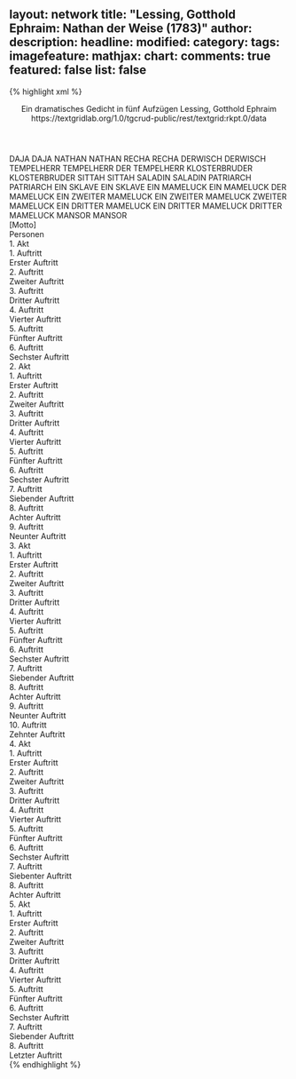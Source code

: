 layout: network
title: "Lessing, Gotthold Ephraim: Nathan der Weise (1783)"
author:
description:
headline:
modified:
category:
tags:
imagefeature:
mathjax:
chart:
comments: true
featured: false
list: false
---
{% highlight xml %}
<?xml-model href="https://raw.githubusercontent.com/DLiNa/project/master/rules/lina.rnc"?><?xml-model href="https://raw.githubusercontent.com/DLiNa/project/master/rules/lina.sch"?>
<play xmlns="http://lina.digital">
  <header>
    <title>Nathan der Weise</title>
    <subtitle>Ein dramatisches Gedicht in fünf Aufzügen</subtitle>
    <genretitle/>
    <author>Lessing, Gotthold Ephraim</author>
    <date type="print" when="1779"/>
    <date type="premiere" when="1783"/>
    <date type="written"/>
    <source>https://textgridlab.org/1.0/tgcrud-public/rest/textgrid:rkpt.0/data</source>
  </header>
  <personae>
    <character>
      <name>DAJA</name>
      <alias xml:id="daja">
        <name>DAJA</name>
      </alias>
    </character>
    <character>
      <name>NATHAN</name>
      <alias xml:id="nathan">
        <name>NATHAN</name>
      </alias>
    </character>
    <character>
      <name>RECHA</name>
      <alias xml:id="recha">
        <name>RECHA</name>
      </alias>
    </character>
    <character>
      <name>DERWISCH</name>
      <alias xml:id="derwisch">
        <name>DERWISCH</name>
      </alias>
    </character>
    <character>
      <name>TEMPELHERR</name>
      <alias xml:id="tempelherr">
        <name>TEMPELHERR</name>
      </alias>
      <alias xml:id="der_tempelherr">
        <name>DER TEMPELHERR</name>
      </alias>
    </character>
    <character>
      <name>KLOSTERBRUDER</name>
      <alias xml:id="klosterbruder">
        <name>KLOSTERBRUDER</name>
      </alias>
    </character>
    <character>
      <name>SITTAH</name>
      <alias xml:id="sittah">
        <name>SITTAH</name>
      </alias>
    </character>
    <character>
      <name>SALADIN</name>
      <alias xml:id="saladin">
        <name>SALADIN</name>
      </alias>
    </character>
    <character>
      <name>PATRIARCH</name>
      <alias xml:id="patriarch">
        <name>PATRIARCH</name>
      </alias>
    </character>
    <character>
      <name>EIN SKLAVE</name>
      <alias xml:id="ein_sklave">
        <name>EIN SKLAVE</name>
      </alias>
    </character>
    <character>
      <name>EIN MAMELUCK</name>
      <alias xml:id="ein_mameluck">
        <name>EIN MAMELUCK</name>
      </alias>
      <alias xml:id="der_mameluck">
        <name>DER MAMELUCK</name>
      </alias>
    </character>
    <character>
      <name>EIN ZWEITER MAMELUCK</name>
      <alias xml:id="ein_zweiter_mameluck">
        <name>EIN ZWEITER MAMELUCK</name>
      </alias>
      <alias xml:id="zweiter_mameluck">
        <name>ZWEITER MAMELUCK</name>
      </alias>
    </character>
    <character>
      <name>EIN DRITTER MAMELUCK</name>
      <alias xml:id="ein_dritter_mameluck">
        <name>EIN DRITTER MAMELUCK</name>
      </alias>
      <alias xml:id="dritter_mameluck">
        <name>DRITTER MAMELUCK</name>
      </alias>
    </character>
    <character>
      <name>MANSOR</name>
      <alias xml:id="mansor">
        <name>MANSOR</name>
      </alias>
    </character>
  </personae>
  <text>
    <div>
      <head>[Motto]</head>
    </div>
    <div>
      <head>Personen</head>
    </div>
    <div>
      <head>1. Akt</head>
      <div>
        <head>1. Auftritt</head>
        <div>
          <head>Erster Auftritt</head>
          <sp who="#daja">
            <amount n="29" unit="speech_acts"/>
            <amount n="694" unit="words"/>
            <amount n="109" unit="lines"/>
            <amount n="3657" unit="chars"/>
          </sp>
          <sp who="#nathan">
            <amount n="28" unit="speech_acts"/>
            <amount n="626" unit="words"/>
            <amount n="97" unit="lines"/>
            <amount n="3240" unit="chars"/>
          </sp>
        </div>
      </div>
      <div>
        <head>2. Auftritt</head>
        <div>
          <head>Zweiter Auftritt</head>
          <sp who="#recha">
            <amount n="16" unit="speech_acts"/>
            <amount n="394" unit="words"/>
            <amount n="61" unit="lines"/>
            <amount n="2035" unit="chars"/>
          </sp>
          <sp who="#nathan">
            <amount n="27" unit="speech_acts"/>
            <amount n="1052" unit="words"/>
            <amount n="144" unit="lines"/>
            <amount n="5427" unit="chars"/>
          </sp>
          <sp who="#daja">
            <amount n="15" unit="speech_acts"/>
            <amount n="229" unit="words"/>
            <amount n="39" unit="lines"/>
            <amount n="1200" unit="chars"/>
          </sp>
        </div>
      </div>
      <div>
        <head>3. Auftritt</head>
        <div>
          <head>Dritter Auftritt</head>
          <sp who="#derwisch">
            <amount n="27" unit="speech_acts"/>
            <amount n="734" unit="words"/>
            <amount n="111" unit="lines"/>
            <amount n="3879" unit="chars"/>
          </sp>
          <sp who="#nathan">
            <amount n="27" unit="speech_acts"/>
            <amount n="311" unit="words"/>
            <amount n="55" unit="lines"/>
            <amount n="1575" unit="chars"/>
          </sp>
        </div>
      </div>
      <div>
        <head>4. Auftritt</head>
        <div>
          <head>Vierter Auftritt</head>
          <sp who="#daja">
            <amount n="6" unit="speech_acts"/>
            <amount n="107" unit="words"/>
            <amount n="16" unit="lines"/>
            <amount n="509" unit="chars"/>
          </sp>
          <sp who="#nathan">
            <amount n="6" unit="speech_acts"/>
            <amount n="121" unit="words"/>
            <amount n="18" unit="lines"/>
            <amount n="612" unit="chars"/>
          </sp>
        </div>
      </div>
      <div>
        <head>5. Auftritt</head>
        <div>
          <head>Fünfter Auftritt</head>
          <sp who="#tempelherr">
            <amount n="33" unit="speech_acts"/>
            <amount n="627" unit="words"/>
            <amount n="103" unit="lines"/>
            <amount n="3309" unit="chars"/>
          </sp>
          <sp who="#klosterbruder">
            <amount n="33" unit="speech_acts"/>
            <amount n="795" unit="words"/>
            <amount n="127" unit="lines"/>
            <amount n="4232" unit="chars"/>
          </sp>
        </div>
      </div>
      <div>
        <head>6. Auftritt</head>
        <div>
          <head>Sechster Auftritt</head>
          <sp who="#daja">
            <amount n="18" unit="speech_acts"/>
            <amount n="316" unit="words"/>
            <amount n="52" unit="lines"/>
            <amount n="1667" unit="chars"/>
          </sp>
          <sp who="#tempelherr">
            <amount n="17" unit="speech_acts"/>
            <amount n="254" unit="words"/>
            <amount n="44" unit="lines"/>
            <amount n="1298" unit="chars"/>
          </sp>
        </div>
      </div>
    </div>
    <div>
      <head>2. Akt</head>
      <div>
        <head>1. Auftritt</head>
        <div>
          <head>Erster Auftritt</head>
          <sp who="#sittah">
            <amount n="26" unit="speech_acts"/>
            <amount n="422" unit="words"/>
            <amount n="72" unit="lines"/>
            <amount n="2295" unit="chars"/>
          </sp>
          <sp who="#saladin">
            <amount n="26" unit="speech_acts"/>
            <amount n="585" unit="words"/>
            <amount n="87" unit="lines"/>
            <amount n="3143" unit="chars"/>
          </sp>
        </div>
      </div>
      <div>
        <head>2. Auftritt</head>
        <div>
          <head>Zweiter Auftritt</head>
          <sp who="#saladin">
            <amount n="18" unit="speech_acts"/>
            <amount n="373" unit="words"/>
            <amount n="72" unit="lines"/>
            <amount n="1966" unit="chars"/>
          </sp>
          <sp who="#sittah">
            <amount n="28" unit="speech_acts"/>
            <amount n="1106" unit="words"/>
            <amount n="192" unit="lines"/>
            <amount n="5807" unit="chars"/>
          </sp>
        </div>
      </div>
      <div>
        <head>3. Auftritt</head>
        <div>
          <head>Dritter Auftritt</head>
          <sp who="#sittah">
            <amount n="6" unit="speech_acts"/>
            <amount n="324" unit="words"/>
            <amount n="45" unit="lines"/>
            <amount n="1656" unit="chars"/>
          </sp>
          <sp who="#saladin">
            <amount n="5" unit="speech_acts"/>
            <amount n="76" unit="words"/>
            <amount n="13" unit="lines"/>
            <amount n="399" unit="chars"/>
          </sp>
        </div>
      </div>
      <div>
        <head>4. Auftritt</head>
        <div>
          <head>Vierter Auftritt</head>
          <sp who="#recha">
            <amount n="12" unit="speech_acts"/>
            <amount n="125" unit="words"/>
            <amount n="25" unit="lines"/>
            <amount n="651" unit="chars"/>
          </sp>
          <sp who="#nathan">
            <amount n="9" unit="speech_acts"/>
            <amount n="177" unit="words"/>
            <amount n="27" unit="lines"/>
            <amount n="885" unit="chars"/>
          </sp>
          <sp who="#daja">
            <amount n="5" unit="speech_acts"/>
            <amount n="75" unit="words"/>
            <amount n="12" unit="lines"/>
            <amount n="373" unit="chars"/>
          </sp>
        </div>
      </div>
      <div>
        <head>5. Auftritt</head>
        <div>
          <head>Fünfter Auftritt</head>
          <sp who="#nathan">
            <amount n="20" unit="speech_acts"/>
            <amount n="584" unit="words"/>
            <amount n="86" unit="lines"/>
            <amount n="3065" unit="chars"/>
          </sp>
          <sp who="#tempelherr">
            <amount n="20" unit="speech_acts"/>
            <amount n="484" unit="words"/>
            <amount n="74" unit="lines"/>
            <amount n="2566" unit="chars"/>
          </sp>
        </div>
      </div>
      <div>
        <head>6. Auftritt</head>
        <div>
          <head>Sechster Auftritt</head>
          <sp who="#daja">
            <amount n="5" unit="speech_acts"/>
            <amount n="60" unit="words"/>
            <amount n="10" unit="lines"/>
            <amount n="336" unit="chars"/>
          </sp>
          <sp who="#nathan">
            <amount n="5" unit="speech_acts"/>
            <amount n="42" unit="words"/>
            <amount n="8" unit="lines"/>
            <amount n="222" unit="chars"/>
          </sp>
          <sp who="#tempelherr">
            <amount n="1" unit="speech_acts"/>
            <amount n="2" unit="words"/>
            <amount n="1" unit="lines"/>
            <amount n="9" unit="chars"/>
          </sp>
        </div>
      </div>
      <div>
        <head>7. Auftritt</head>
        <div>
          <head>Siebender Auftritt</head>
          <sp who="#tempelherr">
            <amount n="9" unit="speech_acts"/>
            <amount n="201" unit="words"/>
            <amount n="31" unit="lines"/>
            <amount n="1048" unit="chars"/>
          </sp>
          <sp who="#nathan">
            <amount n="9" unit="speech_acts"/>
            <amount n="315" unit="words"/>
            <amount n="43" unit="lines"/>
            <amount n="1626" unit="chars"/>
          </sp>
        </div>
      </div>
      <div>
        <head>8. Auftritt</head>
        <div>
          <head>Achter Auftritt</head>
          <sp who="#nathan">
            <amount n="3" unit="speech_acts"/>
            <amount n="78" unit="words"/>
            <amount n="14" unit="lines"/>
            <amount n="423" unit="chars"/>
          </sp>
          <sp who="#daja">
            <amount n="3" unit="speech_acts"/>
            <amount n="57" unit="words"/>
            <amount n="9" unit="lines"/>
            <amount n="304" unit="chars"/>
          </sp>
        </div>
      </div>
      <div>
        <head>9. Auftritt</head>
        <div>
          <head>Neunter Auftritt</head>
          <sp who="#nathan">
            <amount n="20" unit="speech_acts"/>
            <amount n="795" unit="words"/>
            <amount n="140" unit="lines"/>
            <amount n="4108" unit="chars"/>
          </sp>
        </div>
      </div>
    </div>
    <div>
      <head>3. Akt</head>
      <div>
        <head>1. Auftritt</head>
        <div>
          <head>Erster Auftritt</head>
          <sp who="#recha">
            <amount n="6" unit="speech_acts"/>
            <amount n="559" unit="words"/>
            <amount n="75" unit="lines"/>
            <amount n="2836" unit="chars"/>
          </sp>
          <sp who="#daja">
            <amount n="5" unit="speech_acts"/>
            <amount n="133" unit="words"/>
            <amount n="19" unit="lines"/>
            <amount n="651" unit="chars"/>
          </sp>
        </div>
      </div>
      <div>
        <head>2. Auftritt</head>
        <div>
          <head>Zweiter Auftritt</head>
          <sp who="#recha">
            <amount n="11" unit="speech_acts"/>
            <amount n="360" unit="words"/>
            <amount n="51" unit="lines"/>
            <amount n="1791" unit="chars"/>
          </sp>
          <sp who="#tempelherr">
            <amount n="13" unit="speech_acts"/>
            <amount n="353" unit="words"/>
            <amount n="52" unit="lines"/>
            <amount n="1768" unit="chars"/>
          </sp>
          <sp who="#daja">
            <amount n="3" unit="speech_acts"/>
            <amount n="41" unit="words"/>
            <amount n="8" unit="lines"/>
            <amount n="231" unit="chars"/>
          </sp>
        </div>
      </div>
      <div>
        <head>3. Auftritt</head>
        <div>
          <head>Dritter Auftritt</head>
          <sp who="#recha">
            <amount n="11" unit="speech_acts"/>
            <amount n="202" unit="words"/>
            <amount n="31" unit="lines"/>
            <amount n="1015" unit="chars"/>
          </sp>
          <sp who="#daja">
            <amount n="10" unit="speech_acts"/>
            <amount n="111" unit="words"/>
            <amount n="21" unit="lines"/>
            <amount n="605" unit="chars"/>
          </sp>
        </div>
      </div>
      <div>
        <head>4. Auftritt</head>
        <div>
          <head>Vierter Auftritt</head>
          <sp who="#saladin">
            <amount n="11" unit="speech_acts"/>
            <amount n="266" unit="words"/>
            <amount n="40" unit="lines"/>
            <amount n="1388" unit="chars"/>
          </sp>
          <sp who="#sittah">
            <amount n="10" unit="speech_acts"/>
            <amount n="261" unit="words"/>
            <amount n="39" unit="lines"/>
            <amount n="1348" unit="chars"/>
          </sp>
        </div>
      </div>
      <div>
        <head>5. Auftritt</head>
        <div>
          <head>Fünfter Auftritt</head>
          <sp who="#saladin">
            <amount n="13" unit="speech_acts"/>
            <amount n="411" unit="words"/>
            <amount n="58" unit="lines"/>
            <amount n="2134" unit="chars"/>
          </sp>
          <sp who="#nathan">
            <amount n="12" unit="speech_acts"/>
            <amount n="128" unit="words"/>
            <amount n="26" unit="lines"/>
            <amount n="685" unit="chars"/>
          </sp>
        </div>
      </div>
      <div>
        <head>6. Auftritt</head>
        <div>
          <head>Sechster Auftritt</head>
          <sp who="#nathan">
            <amount n="1" unit="speech_acts"/>
            <amount n="243" unit="words"/>
            <amount n="26" unit="lines"/>
            <amount n="1121" unit="chars"/>
          </sp>
        </div>
      </div>
      <div>
        <head>7. Auftritt</head>
        <div>
          <head>Siebender Auftritt</head>
          <sp who="#saladin">
            <amount n="25" unit="speech_acts"/>
            <amount n="456" unit="words"/>
            <amount n="72" unit="lines"/>
            <amount n="2328" unit="chars"/>
          </sp>
          <sp who="#nathan">
            <amount n="24" unit="speech_acts"/>
            <amount n="1265" unit="words"/>
            <amount n="181" unit="lines"/>
            <amount n="6669" unit="chars"/>
          </sp>
        </div>
      </div>
      <div>
        <head>8. Auftritt</head>
        <div>
          <head>Achter Auftritt</head>
          <sp who="#der_tempelherr">
            <amount n="1" unit="speech_acts"/>
            <amount n="405" unit="words"/>
            <amount n="49" unit="lines"/>
            <amount n="2029" unit="chars"/>
          </sp>
        </div>
      </div>
      <div>
        <head>9. Auftritt</head>
        <div>
          <head>Neunter Auftritt</head>
          <sp who="#nathan">
            <amount n="18" unit="speech_acts"/>
            <amount n="213" unit="words"/>
            <amount n="39" unit="lines"/>
            <amount n="1105" unit="chars"/>
          </sp>
          <sp who="#tempelherr">
            <amount n="17" unit="speech_acts"/>
            <amount n="356" unit="words"/>
            <amount n="57" unit="lines"/>
            <amount n="1824" unit="chars"/>
          </sp>
        </div>
      </div>
      <div>
        <head>10. Auftritt</head>
        <div>
          <head>Zehnter Auftritt</head>
          <sp who="#tempelherr">
            <amount n="28" unit="speech_acts"/>
            <amount n="608" unit="words"/>
            <amount n="93" unit="lines"/>
            <amount n="3100" unit="chars"/>
          </sp>
          <sp who="#daja">
            <amount n="27" unit="speech_acts"/>
            <amount n="627" unit="words"/>
            <amount n="97" unit="lines"/>
            <amount n="3190" unit="chars"/>
          </sp>
        </div>
      </div>
    </div>
    <div>
      <head>4. Akt</head>
      <div>
        <head>1. Auftritt</head>
        <div>
          <head>Erster Auftritt</head>
          <sp who="#klosterbruder">
            <amount n="8" unit="speech_acts"/>
            <amount n="329" unit="words"/>
            <amount n="45" unit="lines"/>
            <amount n="1677" unit="chars"/>
          </sp>
          <sp who="#tempelherr">
            <amount n="7" unit="speech_acts"/>
            <amount n="265" unit="words"/>
            <amount n="41" unit="lines"/>
            <amount n="1422" unit="chars"/>
          </sp>
        </div>
      </div>
      <div>
        <head>2. Auftritt</head>
        <div>
          <head>Zweiter Auftritt</head>
          <sp who="#tempelherr">
            <amount n="17" unit="speech_acts"/>
            <amount n="301" unit="words"/>
            <amount n="52" unit="lines"/>
            <amount n="1578" unit="chars"/>
          </sp>
          <sp who="#klosterbruder">
            <amount n="2" unit="speech_acts"/>
            <amount n="19" unit="words"/>
            <amount n="4" unit="lines"/>
            <amount n="96" unit="chars"/>
          </sp>
          <sp who="#patriarch">
            <amount n="17" unit="speech_acts"/>
            <amount n="802" unit="words"/>
            <amount n="117" unit="lines"/>
            <amount n="4197" unit="chars"/>
          </sp>
        </div>
      </div>
      <div>
        <head>3. Auftritt</head>
        <div>
          <head>Dritter Auftritt</head>
          <sp who="#saladin">
            <amount n="8" unit="speech_acts"/>
            <amount n="346" unit="words"/>
            <amount n="48" unit="lines"/>
            <amount n="1694" unit="chars"/>
          </sp>
          <sp who="#ein_sklave">
            <amount n="1" unit="speech_acts"/>
            <amount n="5" unit="words"/>
            <amount n="1" unit="lines"/>
            <amount n="21" unit="chars"/>
          </sp>
          <sp who="#sittah">
            <amount n="6" unit="speech_acts"/>
            <amount n="72" unit="words"/>
            <amount n="14" unit="lines"/>
            <amount n="359" unit="chars"/>
          </sp>
        </div>
      </div>
      <div>
        <head>4. Auftritt</head>
        <div>
          <head>Vierter Auftritt</head>
          <sp who="#tempelherr">
            <amount n="27" unit="speech_acts"/>
            <amount n="641" unit="words"/>
            <amount n="99" unit="lines"/>
            <amount n="3376" unit="chars"/>
          </sp>
          <sp who="#saladin">
            <amount n="27" unit="speech_acts"/>
            <amount n="706" unit="words"/>
            <amount n="107" unit="lines"/>
            <amount n="3665" unit="chars"/>
          </sp>
        </div>
      </div>
      <div>
        <head>5. Auftritt</head>
        <div>
          <head>Fünfter Auftritt</head>
          <sp who="#sittah">
            <amount n="8" unit="speech_acts"/>
            <amount n="109" unit="words"/>
            <amount n="20" unit="lines"/>
            <amount n="551" unit="chars"/>
          </sp>
          <sp who="#saladin">
            <amount n="8" unit="speech_acts"/>
            <amount n="174" unit="words"/>
            <amount n="27" unit="lines"/>
            <amount n="899" unit="chars"/>
          </sp>
        </div>
      </div>
      <div>
        <head>6. Auftritt</head>
        <div>
          <head>Sechster Auftritt</head>
          <sp who="#daja">
            <amount n="11" unit="speech_acts"/>
            <amount n="240" unit="words"/>
            <amount n="38" unit="lines"/>
            <amount n="1292" unit="chars"/>
          </sp>
          <sp who="#nathan">
            <amount n="11" unit="speech_acts"/>
            <amount n="189" unit="words"/>
            <amount n="28" unit="lines"/>
            <amount n="1000" unit="chars"/>
          </sp>
        </div>
      </div>
      <div>
        <head>7. Auftritt</head>
        <div>
          <head>Siebenter Auftritt</head>
          <sp who="#nathan">
            <amount n="30" unit="speech_acts"/>
            <amount n="746" unit="words"/>
            <amount n="111" unit="lines"/>
            <amount n="3877" unit="chars"/>
          </sp>
          <sp who="#klosterbruder">
            <amount n="29" unit="speech_acts"/>
            <amount n="937" unit="words"/>
            <amount n="140" unit="lines"/>
            <amount n="4886" unit="chars"/>
          </sp>
        </div>
      </div>
      <div>
        <head>8. Auftritt</head>
        <div>
          <head>Achter Auftritt</head>
          <sp who="#daja">
            <amount n="8" unit="speech_acts"/>
            <amount n="147" unit="words"/>
            <amount n="23" unit="lines"/>
            <amount n="783" unit="chars"/>
          </sp>
          <sp who="#nathan">
            <amount n="7" unit="speech_acts"/>
            <amount n="66" unit="words"/>
            <amount n="13" unit="lines"/>
            <amount n="345" unit="chars"/>
          </sp>
        </div>
      </div>
    </div>
    <div>
      <head>5. Akt</head>
      <div>
        <head>1. Auftritt</head>
        <div>
          <head>Erster Auftritt</head>
          <sp who="#saladin">
            <amount n="15" unit="speech_acts"/>
            <amount n="256" unit="words"/>
            <amount n="40" unit="lines"/>
            <amount n="1298" unit="chars"/>
          </sp>
          <sp who="#ein_mameluck">
            <amount n="1" unit="speech_acts"/>
            <amount n="23" unit="words"/>
            <amount n="4" unit="lines"/>
            <amount n="139" unit="chars"/>
          </sp>
          <sp who="#der_mameluck">
            <amount n="4" unit="speech_acts"/>
            <amount n="51" unit="words"/>
            <amount n="10" unit="lines"/>
            <amount n="270" unit="chars"/>
          </sp>
          <sp who="#ein_zweiter_mameluck">
            <amount n="1" unit="speech_acts"/>
            <amount n="2" unit="words"/>
            <amount n="1" unit="lines"/>
            <amount n="16" unit="chars"/>
          </sp>
          <sp who="#zweiter_mameluck">
            <amount n="6" unit="speech_acts"/>
            <amount n="99" unit="words"/>
            <amount n="15" unit="lines"/>
            <amount n="492" unit="chars"/>
          </sp>
          <sp who="#ein_dritter_mameluck">
            <amount n="1" unit="speech_acts"/>
            <amount n="1" unit="words"/>
            <amount n="1" unit="lines"/>
            <amount n="11" unit="chars"/>
          </sp>
          <sp who="#dritter_mameluck">
            <amount n="1" unit="speech_acts"/>
            <amount n="16" unit="words"/>
            <amount n="3" unit="lines"/>
            <amount n="85" unit="chars"/>
          </sp>
        </div>
      </div>
      <div>
        <head>2. Auftritt</head>
        <div>
          <head>Zweiter Auftritt</head>
          <sp who="#saladin">
            <amount n="3" unit="speech_acts"/>
            <amount n="110" unit="words"/>
            <amount n="16" unit="lines"/>
            <amount n="590" unit="chars"/>
          </sp>
          <sp who="#mansor">
            <amount n="2" unit="speech_acts"/>
            <amount n="37" unit="words"/>
            <amount n="8" unit="lines"/>
            <amount n="195" unit="chars"/>
          </sp>
        </div>
      </div>
      <div>
        <head>3. Auftritt</head>
        <div>
          <head>Dritter Auftritt</head>
          <sp who="#tempelherr">
            <amount n="1" unit="speech_acts"/>
            <amount n="488" unit="words"/>
            <amount n="60" unit="lines"/>
            <amount n="2539" unit="chars"/>
          </sp>
        </div>
      </div>
      <div>
        <head>4. Auftritt</head>
        <div>
          <head>Vierter Auftritt</head>
          <sp who="#nathan">
            <amount n="8" unit="speech_acts"/>
            <amount n="257" unit="words"/>
            <amount n="36" unit="lines"/>
            <amount n="1350" unit="chars"/>
          </sp>
          <sp who="#klosterbruder">
            <amount n="7" unit="speech_acts"/>
            <amount n="118" unit="words"/>
            <amount n="21" unit="lines"/>
            <amount n="568" unit="chars"/>
          </sp>
        </div>
      </div>
      <div>
        <head>5. Auftritt</head>
        <div>
          <head>Fünfter Auftritt</head>
          <sp who="#tempelherr">
            <amount n="34" unit="speech_acts"/>
            <amount n="1136" unit="words"/>
            <amount n="162" unit="lines"/>
            <amount n="5802" unit="chars"/>
          </sp>
          <sp who="#nathan">
            <amount n="34" unit="speech_acts"/>
            <amount n="377" unit="words"/>
            <amount n="71" unit="lines"/>
            <amount n="1964" unit="chars"/>
          </sp>
        </div>
      </div>
      <div>
        <head>6. Auftritt</head>
        <div>
          <head>Sechster Auftritt</head>
          <sp who="#sittah">
            <amount n="28" unit="speech_acts"/>
            <amount n="260" unit="words"/>
            <amount n="50" unit="lines"/>
            <amount n="1302" unit="chars"/>
          </sp>
          <sp who="#recha">
            <amount n="27" unit="speech_acts"/>
            <amount n="716" unit="words"/>
            <amount n="107" unit="lines"/>
            <amount n="3785" unit="chars"/>
          </sp>
        </div>
      </div>
      <div>
        <head>7. Auftritt</head>
        <div>
          <head>Siebender Auftritt</head>
          <sp who="#saladin">
            <amount n="12" unit="speech_acts"/>
            <amount n="266" unit="words"/>
            <amount n="41" unit="lines"/>
            <amount n="1352" unit="chars"/>
          </sp>
          <sp who="#sittah">
            <amount n="7" unit="speech_acts"/>
            <amount n="36" unit="words"/>
            <amount n="7" unit="lines"/>
            <amount n="170" unit="chars"/>
          </sp>
          <sp who="#recha">
            <amount n="6" unit="speech_acts"/>
            <amount n="105" unit="words"/>
            <amount n="17" unit="lines"/>
            <amount n="568" unit="chars"/>
          </sp>
        </div>
      </div>
      <div>
        <head>8. Auftritt</head>
        <div>
          <head>Letzter Auftritt</head>
          <sp who="#saladin">
            <amount n="25" unit="speech_acts"/>
            <amount n="538" unit="words"/>
            <amount n="80" unit="lines"/>
            <amount n="2826" unit="chars"/>
          </sp>
          <sp who="#nathan">
            <amount n="31" unit="speech_acts"/>
            <amount n="378" unit="words"/>
            <amount n="69" unit="lines"/>
            <amount n="2032" unit="chars"/>
          </sp>
          <sp who="#recha">
            <amount n="6" unit="speech_acts"/>
            <amount n="34" unit="words"/>
            <amount n="8" unit="lines"/>
            <amount n="189" unit="chars"/>
          </sp>
          <sp who="#tempelherr">
            <amount n="22" unit="speech_acts"/>
            <amount n="303" unit="words"/>
            <amount n="52" unit="lines"/>
            <amount n="1601" unit="chars"/>
          </sp>
          <sp who="#sittah">
            <amount n="6" unit="speech_acts"/>
            <amount n="37" unit="words"/>
            <amount n="8" unit="lines"/>
            <amount n="189" unit="chars"/>
          </sp>
        </div>
      </div>
    </div>
  </text>
</play>
{% endhighlight %}